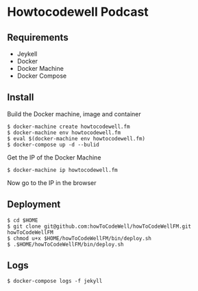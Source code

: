 # Howtocodewell Podcast

## Requirements
- Jeykell
- Docker
- Docker Machine
- Docker Compose

## Install 

Build the Docker machine, image and container
```
$ docker-machine create howtocodewell.fm
$ docker-machine env howtocodewell.fm
$ eval $(docker-machine env howtocodewell.fm)
$ docker-compose up -d --bulid
```

Get the IP of the Docker Machine
```
$ docker-machine ip howtocodewell.fm
```
Now go to the IP in the browser

## Deployment
```
$ cd $HOME
$ git clone git@github.com:howToCodeWell/howToCodeWellFM.git howToCodeWellFM
$ chmod u+x $HOME/howToCodeWellFM/bin/deploy.sh
$ .$HOME/howToCodeWellFM/bin/deploy.sh
```

## Logs
```
$ docker-compose logs -f jekyll
```